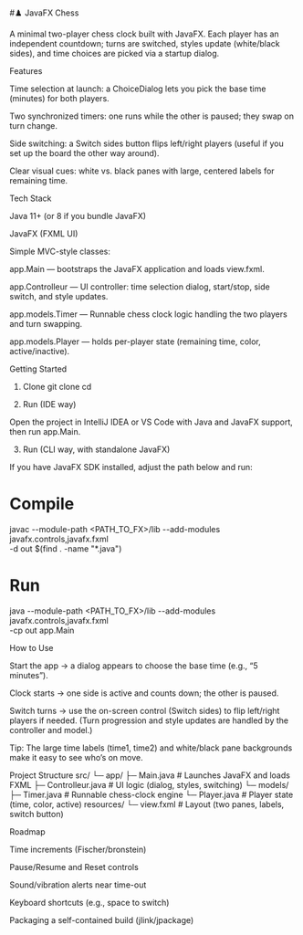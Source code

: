 #♟️ JavaFX Chess

A minimal two-player chess clock built with JavaFX. Each player has an independent countdown; turns are switched, styles update (white/black sides), and time choices are picked via a startup dialog.

Features

Time selection at launch: a ChoiceDialog lets you pick the base time (minutes) for both players.

Two synchronized timers: one runs while the other is paused; they swap on turn change.

Side switching: a Switch sides button flips left/right players (useful if you set up the board the other way around).

Clear visual cues: white vs. black panes with large, centered labels for remaining time.

Tech Stack

Java 11+ (or 8 if you bundle JavaFX)

JavaFX (FXML UI)

Simple MVC-style classes:

app.Main — bootstraps the JavaFX application and loads view.fxml.

app.Controlleur — UI controller: time selection dialog, start/stop, side switch, and style updates.

app.models.Timer — Runnable chess clock logic handling the two players and turn swapping.

app.models.Player — holds per-player state (remaining time, color, active/inactive).

Getting Started
1) Clone
git clone <your-repo-url>
cd <repo>

2) Run (IDE way)

Open the project in IntelliJ IDEA or VS Code with Java and JavaFX support, then run app.Main.

3) Run (CLI way, with standalone JavaFX)

If you have JavaFX SDK installed, adjust the path below and run:

# Compile
javac --module-path <PATH_TO_FX>/lib --add-modules javafx.controls,javafx.fxml \
  -d out $(find . -name "*.java")

# Run
java --module-path <PATH_TO_FX>/lib --add-modules javafx.controls,javafx.fxml \
  -cp out app.Main

How to Use

Start the app → a dialog appears to choose the base time (e.g., “5 minutes”).

Clock starts → one side is active and counts down; the other is paused.

Switch turns → use the on-screen control (Switch sides) to flip left/right players if needed.
(Turn progression and style updates are handled by the controller and model.)

Tip: The large time labels (time1, time2) and white/black pane backgrounds make it easy to see who’s on move.

Project Structure
src/
 └─ app/
     ├─ Main.java                # Launches JavaFX and loads FXML
     ├─ Controlleur.java         # UI logic (dialog, styles, switching)
     └─ models/
         ├─ Timer.java           # Runnable chess-clock engine
         └─ Player.java          # Player state (time, color, active)
resources/
 └─ view.fxml                    # Layout (two panes, labels, switch button)

Roadmap

Time increments (Fischer/bronstein)

Pause/Resume and Reset controls

Sound/vibration alerts near time-out

Keyboard shortcuts (e.g., space to switch)

Packaging a self-contained build (jlink/jpackage)
